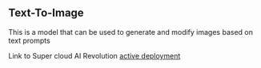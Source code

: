 ## Text-To-Image
This is a model that can be used to generate and modify images based on text prompts

Link to Super cloud AI Revolution [active deployment](https://bajgp1ur3hae1csobva0nbm940.ingress.provider-02.sandbox-01.aksh.pw)
